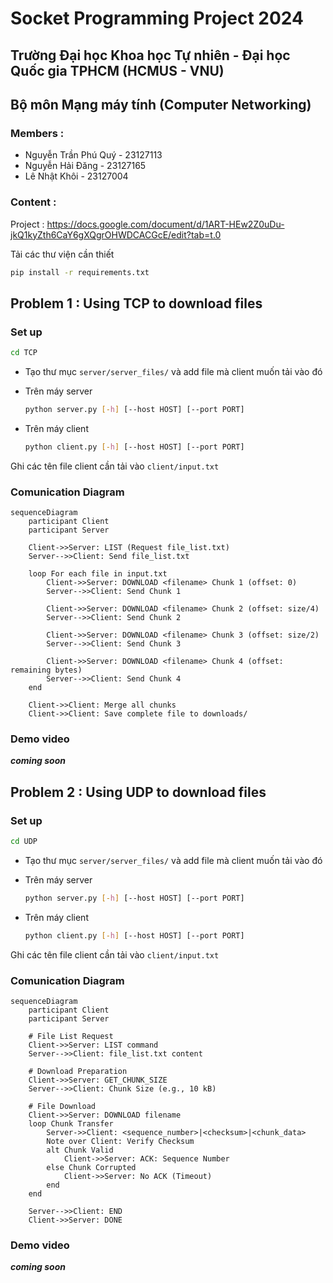 # Socket Programming Project 2024


## Trường Đại học Khoa học Tự nhiên - Đại học Quốc gia TPHCM (HCMUS - VNU)

## Bộ môn Mạng máy tính (Computer Networking)
### Members :
* Nguyễn Trần Phú Quý - 23127113
* Nguyễn Hải Đăng - 23127165
* Lê Nhật Khôi - 23127004

### Content : 
Project : https://docs.google.com/document/d/1ART-HEw2Z0uDu-jkQ1kyZth6CaY6gXQgrOHWDCACGcE/edit?tab=t.0

 Tải các thư viện cần thiết
```bash
pip install -r requirements.txt
```
## Problem 1 : Using TCP to download files


### Set up 
```bash
cd TCP
```

* Tạo thư mục ```server/server_files/``` và add file mà client muốn tải vào đó




* Trên máy server
  ```bash
  python server.py [-h] [--host HOST] [--port PORT]
  ```

* Trên máy client 
  ```bash
  python client.py [-h] [--host HOST] [--port PORT]
  ```
Ghi các tên file client cần tải vào ```client/input.txt```
### Comunication Diagram 
```mermaid
sequenceDiagram
    participant Client
    participant Server

    Client->>Server: LIST (Request file_list.txt)
    Server-->>Client: Send file_list.txt

    loop For each file in input.txt
        Client->>Server: DOWNLOAD <filename> Chunk 1 (offset: 0)
        Server-->>Client: Send Chunk 1

        Client->>Server: DOWNLOAD <filename> Chunk 2 (offset: size/4)
        Server-->>Client: Send Chunk 2

        Client->>Server: DOWNLOAD <filename> Chunk 3 (offset: size/2)
        Server-->>Client: Send Chunk 3

        Client->>Server: DOWNLOAD <filename> Chunk 4 (offset: remaining bytes)
        Server-->>Client: Send Chunk 4
    end

    Client->>Client: Merge all chunks
    Client->>Client: Save complete file to downloads/

```
### Demo video
***coming soon***
## Problem 2 : Using UDP to download files


### Set up
```bash
cd UDP
```
* Tạo thư mục ```server/server_files/``` và add file mà client muốn tải vào đó




* Trên máy server
  ```bash
  python server.py [-h] [--host HOST] [--port PORT]
  ```

* Trên máy client 
  ```bash
  python client.py [-h] [--host HOST] [--port PORT]
  ```
Ghi các tên file client cần tải vào ```client/input.txt```
### Comunication Diagram 
```mermaid
sequenceDiagram
    participant Client
    participant Server
    
    # File List Request
    Client->>Server: LIST command
    Server-->>Client: file_list.txt content
    
    # Download Preparation
    Client->>Server: GET_CHUNK_SIZE
    Server-->>Client: Chunk Size (e.g., 10 kB)
    
    # File Download
    Client->>Server: DOWNLOAD filename
    loop Chunk Transfer
        Server->>Client: <sequence_number>|<checksum>|<chunk_data>
        Note over Client: Verify Checksum
        alt Chunk Valid
            Client->>Server: ACK: Sequence Number
        else Chunk Corrupted
            Client->>Server: No ACK (Timeout)
        end
    end
    
    Server-->>Client: END 
    Client->>Server: DONE 
```
### Demo video
 ***coming soon***

